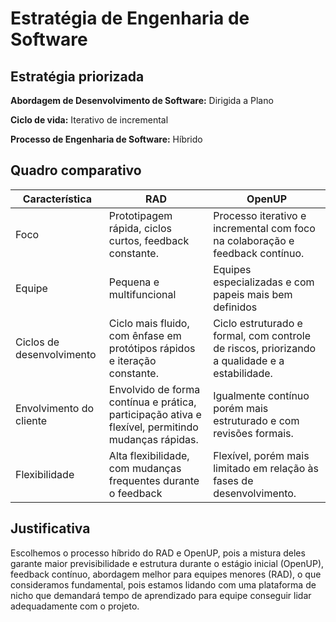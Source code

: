 # Estratégia de Engenharia de Software

## Estratégia priorizada

**Abordagem de Desenvolvimento de Software:** Dirigida a Plano

**Ciclo de vida:** Iterativo de incremental

**Processo de Engenharia de Software:** Híbrido

## Quadro comparativo

| **Característica**        | **RAD**                                                                                            | **OpenUP**                                                                                    |
| ------------------------- | -------------------------------------------------------------------------------------------------- | --------------------------------------------------------------------------------------------- |
| Foco                      | Prototipagem rápida, ciclos curtos, feedback constante.                                            | Processo iterativo e incremental com foco na colaboração e feedback contínuo.                 |
| Equipe                    | Pequena e multifuncional                                                                           | Equipes especializadas e com papeis mais bem definidos                                        |
| Ciclos de desenvolvimento | Ciclo mais fluido, com ênfase em protótipos rápidos e iteração constante.                          | Ciclo estruturado e formal, com controle de riscos, priorizando a qualidade e a estabilidade. |
| Envolvimento do cliente   | Envolvido de forma contínua e prática, participação ativa e flexível, permitindo mudanças rápidas. | Igualmente contínuo porém mais estruturado e com revisões formais.                            |
| Flexibilidade             | Alta flexibilidade, com mudanças frequentes durante o feedback                                     | Flexível, porém mais limitado em relação às fases de desenvolvimento.                         |

## Justificativa

Escolhemos o processo híbrido do RAD e OpenUP, pois a mistura deles garante maior previsibilidade e estrutura durante o estágio inicial (OpenUP), feedback contínuo, abordagem melhor para equipes menores (RAD), o que consideramos fundamental, pois estamos lidando com uma plataforma de nicho que demandará tempo de aprendizado para equipe conseguir lidar adequadamente com o projeto.
